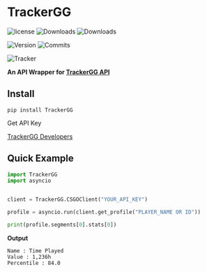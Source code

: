 # TrackerGG



![license](https://img.shields.io/github/license/Dev-Ruby/TrackerGG)
![Downloads](https://static.pepy.tech/badge/trackergg)
![Downloads](https://static.pepy.tech/badge/trackergg/month)

![Version](https://img.shields.io/pypi/v/TrackerGG)
![Commits](https://img.shields.io/github/commit-activity/m/dev-ruby/TrackerGG)

![Tracker](https://static1-fr.millenium.gg/articles/9/34/23/09/@/1117224-111-article_m-1.jpg)

**An API Wrapper for [TrackerGG API](https://tracker.gg)**

## Install

```pip install TrackerGG```



Get API Key

[TrackerGG Developers](https://tracker.gg/developers)


## **Quick Example**
```py
import TrackerGG
import asyncio


client = TrackerGG.CSGOClient("YOUR_API_KEY")

profile = asyncio.run(client.get_profile("PLAYER_NAME OR ID"))

print(profile.segments[0].stats[0])

```
**Output**
```
Name : Time Played
Value : 1,236h
Percentile : 84.0
```
